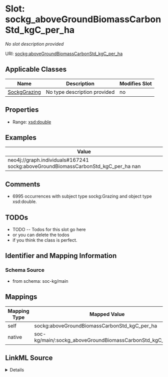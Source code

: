 

# Slot: sockg_aboveGroundBiomassCarbonStd_kgC_per_ha


_No slot description provided_





URI: [sockg:aboveGroundBiomassCarbonStd_kgC_per_ha](http://www.semanticweb.org/sockg/ontologies/2024/0/soil-carbon-ontology/aboveGroundBiomassCarbonStd_kgC_per_ha)



<!-- no inheritance hierarchy -->





## Applicable Classes

| Name | Description | Modifies Slot |
| --- | --- | --- |
| [SockgGrazing](../classes/SockgGrazing.md) | No type description provided |  no  |







## Properties

* Range: [xsd:double](http://www.w3.org/2001/XMLSchema#double)






## Examples

| Value |
| --- |
| neo4j://graph.individuals#167241 sockg:aboveGroundBiomassCarbonStd_kgC_per_ha nan |

## Comments

* 6995 occurrences with subject type sockg:Grazing and object type xsd:double.

## TODOs

* TODO -- Todos for this slot go here
* or you can delete the todos
* if you think the class is perfect.

## Identifier and Mapping Information







### Schema Source


* from schema: soc-kg/main




## Mappings

| Mapping Type | Mapped Value |
| ---  | ---  |
| self | sockg:aboveGroundBiomassCarbonStd_kgC_per_ha |
| native | soc-kg/main/:sockg_aboveGroundBiomassCarbonStd_kgC_per_ha |




## LinkML Source

<details>
```yaml
name: sockg_aboveGroundBiomassCarbonStd_kgC_per_ha
description: No slot description provided
todos:
- TODO -- Todos for this slot go here
- or you can delete the todos
- if you think the class is perfect.
comments:
- 6995 occurrences with subject type sockg:Grazing and object type xsd:double.
examples:
- value: neo4j://graph.individuals#167241 sockg:aboveGroundBiomassCarbonStd_kgC_per_ha
    nan
from_schema: soc-kg/main
rank: 1000
slot_uri: sockg:aboveGroundBiomassCarbonStd_kgC_per_ha
alias: sockg_aboveGroundBiomassCarbonStd_kgC_per_ha
domain_of:
- sockg_Grazing
range: double

```
</details>